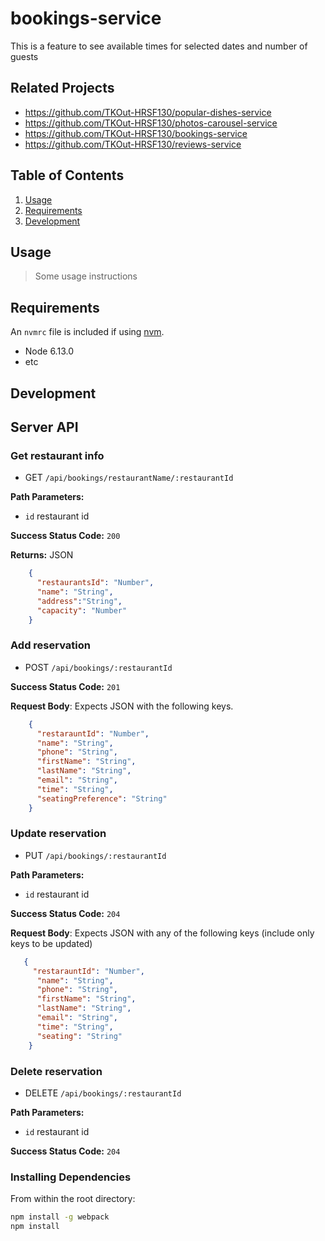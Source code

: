 
# bookings-service
This is a feature to see available times for selected dates and number of guests

## Related Projects

  - https://github.com/TKOut-HRSF130/popular-dishes-service
  - https://github.com/TKOut-HRSF130/photos-carousel-service
  - https://github.com/TKOut-HRSF130/bookings-service
  - https://github.com/TKOut-HRSF130/reviews-service

## Table of Contents

1. [Usage](#Usage)
1. [Requirements](#requirements)
1. [Development](#development)

## Usage

> Some usage instructions

## Requirements

An `nvmrc` file is included if using [nvm](https://github.com/creationix/nvm).

- Node 6.13.0
- etc

## Development
## Server API

### Get restaurant info
  * GET `/api/bookings/restaurantName/:restaurantId`

**Path Parameters:**
  * `id` restaurant id

**Success Status Code:** `200`

**Returns:** JSON

```json
    {
      "restaurantsId": "Number",
      "name": "String",
      "address":"String",
      "capacity": "Number"
    }
```

### Add reservation
  * POST `/api/bookings/:restaurantId`

**Success Status Code:** `201`

**Request Body**: Expects JSON with the following keys.

```json
    {
      "restarauntId": "Number",
      "name": "String",
      "phone": "String",
      "firstName": "String",
      "lastName": "String",
      "email": "String",
      "time": "String",
      "seatingPreference": "String"
    }
```


### Update reservation
  * PUT `/api/bookings/:restaurantId`

**Path Parameters:**
  * `id` restaurant id

**Success Status Code:** `204`

**Request Body**: Expects JSON with any of the following keys (include only keys to be updated)

```json
   {
     "restarauntId": "Number",
      "name": "String",
      "phone": "String",
      "firstName": "String",
      "lastName": "String",
      "email": "String",
      "time": "String",
      "seating": "String"
    }
```

### Delete reservation
  * DELETE `/api/bookings/:restaurantId`

**Path Parameters:**
  * `id` restaurant id

**Success Status Code:** `204`

### Installing Dependencies

From within the root directory:

```sh
npm install -g webpack
npm install
```



